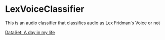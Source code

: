 # LexVoiceClassifier
 This is an audio classifier that classifies audio as Lex Fridman's Voice or not

[DataSet: A day in my life](https://www.youtube.com/watch?v=0m3hGZvD-0s)
